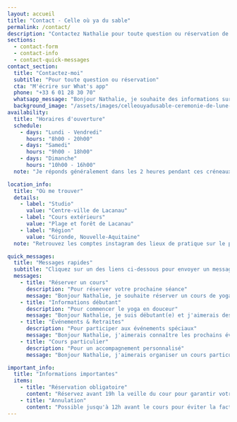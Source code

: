 ```yaml
---
layout: accueil
title: "Contact - Celle où ya du sable"
permalink: /contact/
description: "Contactez Nathalie pour toute question ou réservation de cours de vinyasa yoga et yin yoga à Lacanau Océan. Communication uniquement via WhatsApp."
sections:
  - contact-form
  - contact-info
  - contact-quick-messages
contact_section:
  title: "Contactez-moi"
  subtitle: "Pour toute question ou réservation"
  cta: "M'écrire sur What's app"
  phone: "+33 6 01 28 30 70"
  whatsapp_message: "Bonjour Nathalie, je souhaite des informations sur vos cours de yoga. Merci"
  background_image: "/assets/images/celleouyadusable-ceremonie-de-lune-lacanau-ocean-2.jpeg"
availability:
  title: "Horaires d'ouverture"
  schedule:
    - days: "Lundi - Vendredi"
      hours: "8h00 - 20h00"
    - days: "Samedi"
      hours: "9h00 - 18h00"
    - days: "Dimanche"
      hours: "10h00 - 16h00"
  note: "Je réponds généralement dans les 2 heures pendant ces créneaux."

location_info:
  title: "Où me trouver"
  details:
    - label: "Studio"
      value: "Centre-ville de Lacanau"
    - label: "Cours extérieurs"
      value: "Plage et forêt de Lacanau"
    - label: "Région"
      value: "Gironde, Nouvelle-Aquitaine"
  note: "Retrouvez les comptes instagram des lieux de pratique sur le planning des cours"

quick_messages:
  title: "Messages rapides"
  subtitle: "Cliquez sur un des liens ci-dessous pour envoyer un message pré-rédigé :"
  messages:
    - title: "Réserver un cours"
      description: "Pour réserver votre prochaine séance"
      message: "Bonjour Nathalie, je souhaite réserver un cours de yoga."
    - title: "Informations débutant"
      description: "Pour commencer le yoga en douceur"
      message: "Bonjour Nathalie, je suis débutant(e) et j'aimerais des informations sur vos cours."
    - title: "Événements & Retraites"
      description: "Pour participer aux événements spéciaux"
      message: "Bonjour Nathalie, j'aimerais connaître les prochains événements et retraites."
    - title: "Cours particulier"
      description: "Pour un accompagnement personnalisé"
      message: "Bonjour Nathalie, j'aimerais organiser un cours particulier."

important_info:
  title: "Informations importantes"
  items:
    - title: "Réservation obligatoire"
      content: "Réservez avant 19h la veille du cour pour garantir votre place."
    - title: "Annulation"
      content: "Possible jusqu'à 12h avant le cours pour éviter la facturation."
---
```

